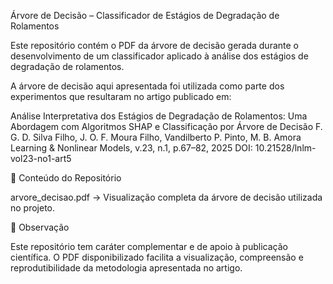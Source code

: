 Árvore de Decisão – Classificador de Estágios de Degradação de Rolamentos

Este repositório contém o PDF da árvore de decisão gerada durante o desenvolvimento de um classificador aplicado à análise dos estágios de degradação de rolamentos.

A árvore de decisão aqui apresentada foi utilizada como parte dos experimentos que resultaram no artigo publicado em:

Análise Interpretativa dos Estágios de Degradação de Rolamentos: Uma Abordagem com Algoritmos SHAP e Classificação por Árvore de Decisão
F. G. D. Silva Filho, J. O. F. Moura Filho, Vandilberto P. Pinto, M. B. Amora
Learning & Nonlinear Models, v.23, n.1, p.67–82, 2025
DOI: 10.21528/lnlm-vol23-no1-art5

📌 Conteúdo do Repositório

arvore_decisao.pdf → Visualização completa da árvore de decisão utilizada no projeto.

📝 Observação

Este repositório tem caráter complementar e de apoio à publicação científica.
O PDF disponibilizado facilita a visualização, compreensão e reprodutibilidade da metodologia apresentada no artigo.
